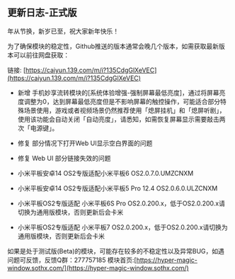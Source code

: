 ## 更新日志-正式版

年从节换，新岁已至，祝大家新年快乐！

为了确保模块的稳定性，Github推送的版本通常会晚几个版本，如需获取最新版本可以前往网盘获取：

链接: [https://caiyun.139.com/m/i?135CdgGlXeVEC](https://caiyun.139.com/m/i?135CdgGlXeVEC)

- 新增 手机妙享流转模块的[系统体验增强-强制屏幕最低亮度]，通过将屏幕亮度调整为0，达到屏幕最低亮度但是不影响屏幕的触控操作，可能适合部分特殊场景使用，游戏或者视频场景仍然推荐使用「熄屏挂机」和「熄屏听剧」，使用该功能会自动关闭「自动亮度」，请悉知，如需恢复屏幕显示需要敲击两次「电源键」。

- 修复 部分情况下打开Web UI显示空白界面的问题

- 修复 Web UI 部分链接失效的问题

- 小米平板安卓14 OS2专版适配小米平板6 OS2.0.7.0.UMZCNXM

- 小米平板安卓14 OS2专版适配小米平板5 Pro 12.4 OS2.0.6.0.ULZCNXM

- 小米平板OS2专版适配 小米平板6S Pro OS2.0.200.x，低于OS2.0.200.x请切换为通用版模块，否则更新后会卡米

- 小米平板OS2专版适配 小米平板7 OS2.0.200.x，低于OS2.0.200.x请切换为通用版模块，否则更新后会卡米


如果是处于测试版(Beta)的模块，可能存在较多的不稳定性以及异常BUG，如遇问题可反馈，反馈Q群：277757185
模块首页:[https://hyper-magic-window.sothx.com/](https://hyper-magic-window.sothx.com/)